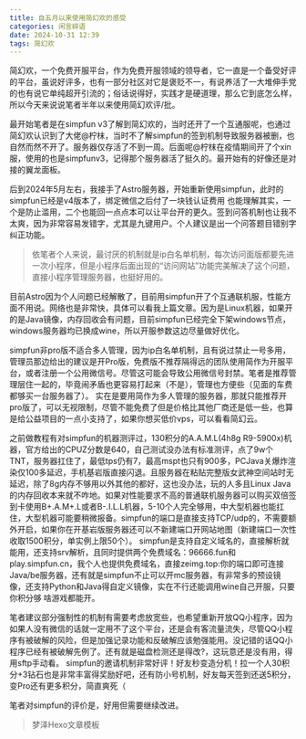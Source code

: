```yaml
---
title: 自五月以来使用简幻欢的感受
categories: 闲言碎语
date: 2024-10-31 12:39
tags: 简幻欢
---
```


简幻欢，一个免费开服平台，作为免费开服领域的领导者，它一直是一个备受好评的平台，虽说好评多，也有一部分社区对它是褒贬不一，有说养活了一大堆伸手党的也有说它单纯超开引流的；俗话说得好，实践才是硬道理，那么它到底怎么样，所以今天来说说笔者半年以来使用简幻欢评/批。

<!-- more -->

最开始笔者是在simpfun v3了解到简幻欢的，当时还开了一个互通服呢，也通过简幻欢认识到了大佬@柠枺，当时不了解simpfun的签到机制导致服务器被删，也自然而然不开了。服务器仅存活了不到一周。后面呢@柠枺在疫情期间开了个xin服，使用的也是simpfunv3，记得那个服务器活了挺久的。最开始有的好像还是对接的翼龙面板。

后到2024年5月左右，我接手了Astro服务器，开始重新使用simpfun，此时的simpfun已经是v4版本了，绑定微信之后付了一块钱认证费用 也能理解其实，一个是防止滥用，二个也能回一点点本可以让平台开的更久。签到问答机制也让我不太爽，因为非常容易发错字，尤其是九键用户。个人建议是出一个问答题目错别字纠正功能。

> 依笔者个人来说，最讨厌的机制就是ip白名单机制，每次访问面版都要先进一次小程序，但是小程序后面出现的“访问网站”功能完美解决了这个问题，直接小程序管理服务器，也挺好用的。

目前Astro因为个人问题已经解散了，目前用simpfun开了个互通联机服，性能方面不用说。网络也是非常快，具体可以看我上篇文章。因为是Linux机器，如果开的是Java镜像，内存回收会有问题，目前simpfun已经完全下架windows节点，windows服务器均已换成wine，所以开服参数这边尽量做好优化。

simpfun非pro版不适合多人管理，因为ip白名单机制，且有说过禁止一号多用，管理员那边给出的建议是开Pro版，免费版不推荐隔得远的团队使用简作为开服平台，或者注册一个公用微信号。尽管这可能会导致公用微信号封禁。笔者是推荐管理层住一起的，毕竟闹矛盾也更容易打起来（不是），管理也方便些（见面的车费都够买一台服务器了）。
实在是要用简作为多人管理的服务器，那就只能推荐开pro版了，可以无视限制，尽管不能免费了但是价格比其他厂商还是低一些，也算是给公益项目的一点小支持了，如果你想买低价vps，可以看看简幻云。

之前做教程有对simpfun的机器测评过，130积分的A.A.M.L(4h8g R9-5900x)机器，官方给出的CPUZ分数是640，自己测试没办法有标准测评，点了9w个TNT，服务器扛住了，最低tps仍有7，最高mspt也只有900多，PCJava关爆炸渲染仅100多延迟，手机基岩版直接闪退。且服务器在粘贴完整版女武神空间站时无延迟，除了8g内存不够用以外其他的都好，这也没办法，玩的人多且Linux Java的内存回收本来就不咋地。如果对性能要求不高的普通联机服务器可以购买双倍签到卡使用B+.A.M+.L或者B-.I.L.L机器，5-10个人完全够用，中大型机器也能扛住，大型机器可能要稍微报备。simpfun的端口是直接支持TCP/udp的，不需要额外开启，如果你在开基岩版服务器还可以不新建端口开网站地图（新建端口一次性收取1500积分，单实例上限50个）。
simpfun是支持自定义域名的，直接解析就能用，还支持srv解析，且同时提供两个免费域名：96666.fun和play.simpfun.cn，我个人也提供免费域名，直接zeimg.top:你的端口即可连接Java/be服务器，还有就是simpfun不止可以开mc服务器，有非常多的预设镜像，还支持Python和Java得自定义镜像，实在不行还能调用wine自己开服，只要你积分够 啥游戏都能开。

笔者建议部分强制性的机制有需要考虑放宽些，也希望重新开放QQ小程序，因为如果人没有微信的话就一定用不了这个平台，还是会有客流量流失，尽管QQ小程序有被破解的风险，但是加强记录功能和反破解应该勉强能用。没记错的话QQ小程序已经有被破解先例了。还有就是磁盘检测还是得改?，这玩意还是没有用，得用sftp手动看。
simpfun的邀请机制非常好评！好友秒变造分机！拉一个人30积分+3钻石也是非常丰富得奖励好吧，还有防小号机制，好友每天签到还送5积分，变Pro还有更多积分，简直爽死（

笔者对simpfun的评价是，好用但需要继续改进。

> 梦泽Hexo文章模板